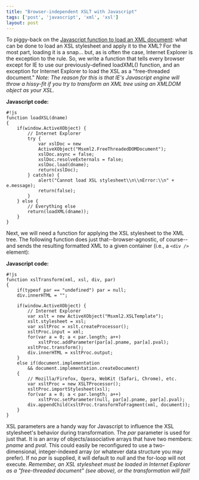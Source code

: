 ```yaml
---
title: "Browser-independent XSLT with Javascript"
tags: ['post', 'javascript', 'xml', 'xsl']
layout: post
---
```


To piggy-back on the [Javascript function to load an XML
document](http://roadha.us/2008/09/browser-independent-xml-load-with-javascript/):
what can be done to load an XSL stylesheet and apply it to the XML? For
the most part, loading it is a snap... but, as is often the case,
Internet Explorer is the exception to the rule. So, we write a function
that tells every browser except for IE to use our previously-defined
loadXML() function, and an exception for Internet Explorer to load the
XSL as a "free-threaded document."<!--more--> *Note: The reason for this
is that IE's Javascript engine will throw a hissy-fit if you try to
transform an XML tree using an XMLDOM object as your XSL.*

**Javascript code:**

    #!js
    function loadXSL(dname)  
    {  
        if(window.ActiveXObject) {  
            // Internet Explorer  
            try {  
                var xslDoc = new
                ActiveXObject("Msxml2.FreeThreadedDOMDocument");  
                xslDoc.async = false;  
                xslDoc.resolveExternals = false;  
                xslDoc.load(dname);  
                return(xslDoc);  
            } catch(e) {  
                alert("Cannot load XSL stylesheet\\n\\nError:\\n" + e.message);  
                return(false);  
            }  
        } else {  
            // Everything else  
            return(loadXML(dname));  
        }  
    }

Next, we will need a function for applying the XSL stylesheet to the XML
tree. The following function does just that--browser-agnostic, of
course--and sends the resulting formatted XML to a given container
(i.e., a `<div />` element):

**Javascript code:**

    #!js
    function xslTransform(xml, xsl, div, par)  
    {  
        if(typeof par == "undefined") par = null;  
        div.innerHTML = "";

        if(window.ActiveXObject) {  
            // Internet Explorer  
            var xslt = new ActiveXObject("Msxml2.XSLTemplate");  
            xslt.stylesheet = xsl;  
            var xsltProc = xslt.createProcessor();  
            xsltProc.input = xml;  
            for(var a = 0; a < par.length; a++)  
                xsltProc.addParameter(par[a].pname, par[a].pval);  
            xsltProc.transform();  
            div.innerHTML = xsltProc.output;  
        }
        else if(document.implementation  
            && document.implementation.createDocument)  
        {  
            // Mozilla/Firefox, Opera, WebKit (Safari, Chrome), etc.  
            var xsltProc = new XSLTProcessor();  
            xsltProc.importStylesheet(xsl);  
            for(var a = 0; a < par.length; a++)  
                xsltProc.setParameter(null, par[a].pname, par[a].pval);  
            div.appendChild(xsltProc.transformToFragment(xml, document));  
        }  
    }

XSL parameters are a handy way for Javascript to influence the XSL
stylesheet's behavior during transformation. The *par* parameter is used
for just that. It is an array of objects/associative arrays that have
two members: *pname* and *pval*. This could easily be reconfigured to
use a two-dimensional, integer-indexed array (or whatever data structure
you may prefer). If no *par* is supplied, it will default to *null* and
the for-loop will not execute. *Remember, an XSL stylesheet must be
loaded in Internet Explorer as a "free-threaded document" (see above),
or the transformation will fail!*

